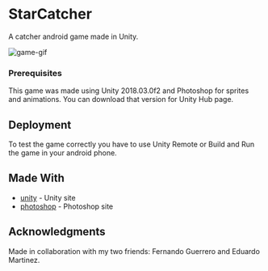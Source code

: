 # StarCatcher
A catcher android game made in Unity.

![game-gif](https://github.com/Alarxon/StarCatcher/blob/main/game.gif?raw=true)

### Prerequisites
This game was made using Unity 2018.03.0f2 and Photoshop for sprites and animations. 
You can download that version for Unity Hub page.

## Deployment
To test the game correctly you have to use Unity Remote or Build and Run the game in your android phone.

## Made With

* [unity](https://unity.com/) - Unity site
* [photoshop](https://www.adobe.com/mx/products/photoshop.html) - Photoshop site

## Acknowledgments
Made in collaboration with my two friends: Fernando Guerrero and Eduardo Martinez.
